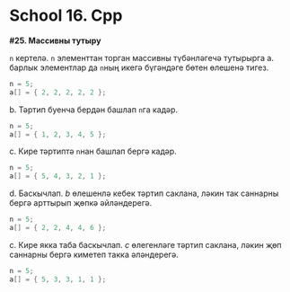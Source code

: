 # School 16. Cpp

**#25. Массивны тутыру**

`n` кертелә. `n` элементтан торган массивны түбәнләгечә тутырырга
a. барлык элементлар да `n`ның икегә бүгәндәге бөтен өлешенә тигез.
```cpp
n = 5;
a[] = { 2, 2, 2, 2, 2 };
```
b. Тәртип буенча бердән башлап `n`га кадәр.
```cpp
n = 5;
a[] = { 1, 2, 3, 4, 5 };
```
c. Кире тәртиптә `n`нан башлап бергә кадәр.
```cpp
n = 5;
a[] = { 5, 4, 3, 2, 1 };
```
d. Баскычлап. *b* өлешенлә кебек тәртип саклана, ләкин так саннарны бергә арттырып җөпкә әйләндерегә.
```cpp
n = 5;
a[] = { 2, 2, 4, 4, 6 };
```
c. Кире якка таба баскычлап. *с* өлегенләге тәртип саклана, ләкин җөп саннарны бергә киметеп такка әләндерегә.
```cpp
n = 5;
a[] = { 5, 3, 3, 1, 1 };
```
